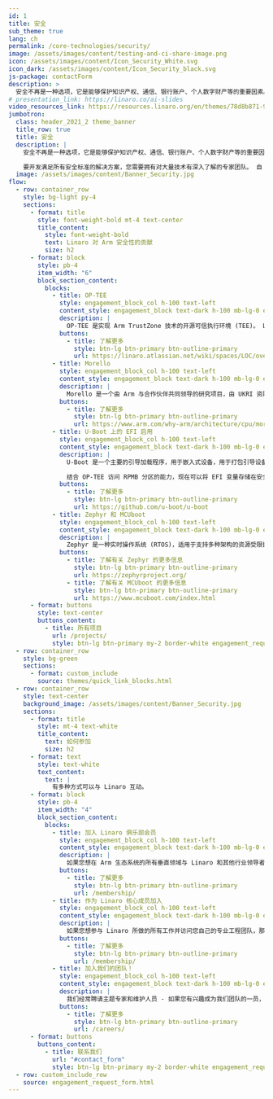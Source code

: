 ```yaml
---
id: 1
title: 安全
sub_theme: true
lang: ch
permalink: /core-technologies/security/
image: /assets/images/content/testing-and-ci-share-image.png
icon: /assets/images/content/Icon_Security_White.svg
icon_dark: /assets/images/content/Icon_Security_black.svg
js-package: contactForm
description: >
  安全不再是一种选项，它是能够保护知识产权、通信、银行账户、个人数字财产等的重要因素。
# presentation_link: https://linaro.co/ai-slides
video_resources_link: https://resources.linaro.org/en/themes/78d8b871-93f5-45a9-9ed0-2cdd8769f852
jumbotron:
  class: header_2021_2 theme_banner
  title_row: true
  title: 安全
  description: |
    安全不再是一种选项，它是能够保护知识产权、通信、银行账户、个人数字财产等的重要因素。

    要开发满足所有安全标准的解决方案，您需要拥有对大量技术有深入了解的专家团队。 自 Linaro 成立以来，安全一直是我们的一个重要主题，我们继续在设计和开发 Arm 上多个开源项目中的必要安全组件方面发挥重要作用。
  image: /assets/images/content/Banner_Security.jpg
flow:
  - row: container_row
    style: bg-light py-4
    sections:
      - format: title
        style: font-weight-bold mt-4 text-center
        title_content:
          style: font-weight-bold
          text: Linaro 对 Arm 安全性的贡献
          size: h2
      - format: block
        style: pb-4
        item_width: "6"
        block_section_content:
          blocks:
            - title: OP-TEE
              style: engagement_block_col h-100 text-left
              content_style: engagement_block text-dark h-100 mb-lg-0 engagement_block_content d-flex flex-column justify-content-around align-items-baseline
              description: |
                OP-TEE 是实现 Arm TrustZone 技术的开源可信执行环境 (TEE)。 Linaro 在使用 TrustZone 和可信执行环境 (TEE) 方面有着长期的记录。早在 2013 年，Linaro 就与 STMicroelectronics 一起开始着手准备 STMicroelectronics 的开源 TEE 专有解决方案。几个月后，OP-TEE 发布，从那时起，Linaro 一直是推动新功能以及进行路线图规划、维护、发布工作、漏洞评估和缓解安全问题的关键贡献者。我们为OP-TEE项目以及 Linux 内核和 U-Boot 中的 TEE 框架雇佣了几个核心维护者。由于 TEE 是 Arm 生态系统中的核心组件，因此它被用于许多不同的用例中。因此，Linaro 建立了强大的工程团队，他们知道如何使用 OP-TEE 将高效且性能良好的解决方案组合在一起，无论任务有多大。 2019 年，OP-TEE 被捐赠给了 Linaro 社区项目 [Trusted Firmware](/news/linaro-donates-op-tee-into-the-trusted-firmware-project/)。 Linaro 仍然负责与 Linaro 的成员以及 [TrustedFirmware.org 项目](https://trustedfirmware.org/) 同步推动 OP-TEE 的路线图。
              buttons:
                - title: 了解更多
                  style: btn-lg btn-primary btn-outline-primary
                  url: https://linaro.atlassian.net/wiki/spaces/LOC/overview
            - title: Morello
              style: engagement_block_col h-100 text-left
              content_style: engagement_block text-dark h-100 mb-lg-0 engagement_block_content d-flex flex-column justify-content-around align-items-baseline
              description: |
                Morello 是一个由 Arm 与合作伙伴共同领导的研究项目，由 UKRI 资助，是英国政府数字安全设计 (DSbD) 项目的一部分。 它定义了一个基于 CHERI（能力硬件增强 RISC 指令）的新原型安全架构。 这种新的研究架构与我们目前在设备上使用的架构非常不同。 主要区别在于它使用 129 位 (128 + 1) 而不是标准的 64 位或 32 位。 最终目标是能够实现高粒度的划分，这样我们最终应该得到一个对众所周知的攻击更加健壮的系统。 例如，缓冲区溢出、面向返回的编程 (ROP) 和许多其他已知的漏洞类别。 Linaro 是该计划的积极参与者，为工具链、调试器、基础设施工作以及纯功能支持做出了贡献。
              buttons:
                - title: 了解更多
                  style: btn-lg btn-primary btn-outline-primary
                  url: https://www.arm.com/why-arm/architecture/cpu/morello
            - title: U-Boot 上的 EFI 启用
              style: engagement_block_col h-100 text-left
              content_style: engagement_block text-dark h-100 mb-lg-0 engagement_block_content d-flex flex-column justify-content-around align-items-baseline
              description: |
                U-Boot 是一个主要的引导加载程序，用于嵌入式设备，用于打包引导设备操作系统内核所需的指令。 StandAloneMM (StMM) 是负责存储变量的 EDK2 应用程序。 由于近年来 U-Boot 已成为 EFI 意识，因此需要安全地存储变量。 在第一次迭代中，U-Boot 将变量存储在其环境中，这对于初始实现来说很好。 然而，这并没有提供任何安全保障。 这引发了关于是否可以利用在 Arm 设备安全端运行的现有技术的讨论，例如 TEE 和安全分区。 由于当前平台的限制，只能在安全端（S-EL1）运行单个有效负载，因此必须做出决定。 作为未来架构的垫脚石，Linaro 与 Arm 合作决定在 OP-TEE 中添加支持，这样就可以在未经修改的情况下使用 StMM。

                结合 OP-TEE 访问 RPMB 分区的能力，现在可以将 EFI 变量存储在安全世界或 RPMB 分区（在嵌入式设备上更常见）上的闪存中。 这一贡献实现了在当前 Arm 架构上存储 EFI 变量的安全方式。
              buttons:
                - title: 了解更多
                  style: btn-lg btn-primary btn-outline-primary
                  url: https://github.com/u-boot/u-boot
            - title: Zephyr 和 MCUboot
              style: engagement_block_col h-100 text-left
              content_style: engagement_block text-dark h-100 mb-lg-0 engagement_block_content d-flex flex-column justify-content-around align-items-baseline
              description: |
                Zephyr 是一种实时操作系统 (RTOS)，适用于支持多种架构的资源受限嵌入式设备。从一开始，Linaro 就与 Zephyr 项目在各种技术上合作，但安全方面一直是 Linaro 在创建安全架构中发挥关键作用的重要领域。我们在安全架构方面的工作范围从系统和通信协议使用的加密算法支持到密钥管理和篡改/入侵检测系统。此外，我们的工作考虑到与 ARMv8-M 架构相关的安全扩展，使用 Cortex-M 的可信固件和 Arm 的平台安全架构 (PSA)。 2019 年 10 月，[我们使用 Zephyr 构建并认证了 PSA 1 级硬件和软件平台实施](https://www.linaro.org/news/linaro-contributes-to-the-zephyr-project-becoming-psa-认证/）。 Zephyr 安全架构师是 Linaro 的一名员工，负责领导安全架构讨论，并领导团队为项目创建各种安全流程。这包括与 MITRE 合作，将 Zephyr 作为 CVE 编号机构，并开发处理漏洞的流程。除了是 Zephyr 安全架构师之外，这位 Linaro 员工还是 MCUboot 项目（一个 Linaro 社区项目）的维护者。 MCUboot 是一个安全的引导加载程序，用作 Zephyr 的主要引导加载程序。开发与 Zephyr 安全性相关的多个标准 (RFC) 的过程也需要与 IETF 合作。
              buttons:
                - title: 了解有关 Zephyr 的更多信息
                  style: btn-lg btn-primary btn-outline-primary
                  url: https://zephyrproject.org/
                - title: 了解有关 MCUboot 的更多信息
                  style: btn-lg btn-primary btn-outline-primary
                  url: https://www.mcuboot.com/index.html
      - format: buttons
        style: text-center
        buttons_content:
          - title: 所有项目
            url: /projects/
            style: btn-lg btn-primary my-2 border-white engagement_request_contact_btn
  - row: container_row
    style: bg-green
    sections:
      - format: custom_include
        source: themes/quick_link_blocks.html
  - row: container_row
    style: text-center
    background_image: /assets/images/content/Banner_Security.jpg
    sections:
      - format: title
        style: mt-4 text-white
        title_content:
          text: 如何参加
          size: h2
      - format: text
        style: text-white
        text_content:
          text: |
            有多种方式可以与 Linaro 互动。
      - format: block
        style: pb-4
        item_width: "4"
        block_section_content:
          blocks:
            - title: 加入 Linaro 俱乐部会员
              style: engagement_block_col h-100 text-left
              content_style: engagement_block text-dark h-100 mb-lg-0 engagement_block_content d-flex flex-column justify-content-around align-items-baseline
              description: |
                如果您想在 Arm 生态系统的所有垂直领域与 Linaro 和其他行业领导者合作，俱乐部会员资格是您的正确选择。
              buttons:
                - title: 了解更多
                  style: btn-lg btn-primary btn-outline-primary
                  url: /membership/
            - title: 作为 Linaro 核心成员加入
              style: engagement_block_col h-100 text-left
              content_style: engagement_block text-dark h-100 mb-lg-0 engagement_block_content d-flex flex-column justify-content-around align-items-baseline
              description: |
                如果您想参与 Linaro 所做的所有工作并访问您自己的专业工程团队，那么核心会员是您的正确选择。
              buttons:
                - title: 了解更多
                  style: btn-lg btn-primary btn-outline-primary
                  url: /membership/
            - title: 加入我们的团队！
              style: engagement_block_col h-100 text-left
              content_style: engagement_block text-dark h-100 mb-lg-0 engagement_block_content d-flex flex-column justify-content-around align-items-baseline
              description: |
                我们经常聘请主题专家和维护人员 - 如果您有兴趣成为我们团队的一员，请访问 Linaro 职业页面以了解更多信息。
              buttons:
                - title: 了解更多
                  style: btn-lg btn-primary btn-outline-primary
                  url: /careers/
      - format: buttons
        buttons_content:
          - title: 联系我们
            url: "#contact_form"
            style: btn-lg btn-primary my-2 border-white engagement_request_contact_btn
  - row: custom_include_row
    source: engagement_request_form.html
---
```

